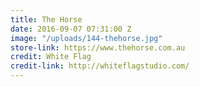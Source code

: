 ```yaml
---
title: The Horse
date: 2016-09-07 07:31:00 Z
image: "/uploads/144-thehorse.jpg"
store-link: https://www.thehorse.com.au
credit: White Flag
credit-link: http://whiteflagstudio.com/
---
```



